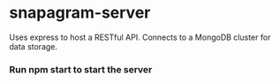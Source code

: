 # snapagram-server
Uses express to host a RESTful API. Connects to a MongoDB cluster for data storage.

### Run npm start to start the server
